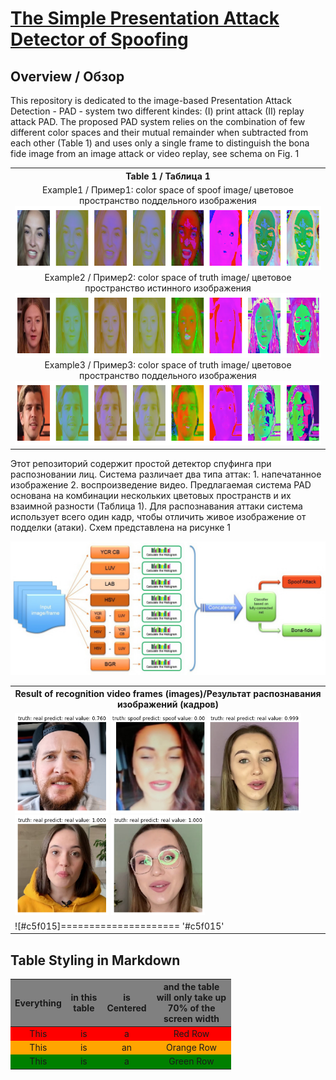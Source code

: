# [The Simple Presentation Attack Detector of Spoofing](https://github.com/AlexDavydov357/The-Simple-Detector-of-Spoofing)

## Overview / Обзор 
 <p>This repository is dedicated to the image-based Presentation Attack Detection - 
PAD - system two different kindes: (I) print attack (II) replay attack PAD. The proposed PAD system relies on the 
combination of few different color spaces and their mutual remainder when subtracted from each other (Table 1) and 
uses only a single frame to distinguish the bona fide image from an image attack or video replay, see schema on Fig. 1</p>
<table>
<tr><th>Table 1 / Таблица 1</th></tr>
<tr><td align="center">Example1 / Пример1: color space of  spoof image/ цветовое пространство поддельного изображения<br>
<img height="103" width="851" src="images/face_ex1.png" title="Example 1 color space of spoof image" alt="Example 1 color space of spoof image"/><br>
Example2 / Пример2: color space of  truth image/ цветовое пространство истинного изображения<br>
<img height="103" width="851" src="images/face_ex2.png" title="Example 2 color space of truth image" alt="Example 2 color space of truth image"/><br>
Example3 / Пример3: color space of  truth image/ цветовое пространство поддельного изображения<br>
<img height="103" width="851" src="images/face_ex3.png" title="Example 3 color space of truth image" alt="Example 3 color space of truth image"/>
</td></tr>
</table>
<p>Этот репозиторий содержит простой детектор спуфинга при распозновании лиц. Система различает два типа аттак: 1. 
напечатанное изображение 2. воспроизведение видео. Предлагаемая система PAD основана на комбинации нескольких цветовых 
пространств и их взаимной разности (Таблица 1). Для распознавания аттаки система использует всего один кадр, чтобы 
отличить живое изображение от подделки (атаки). Схем представлена на рисунке 1</p>

<p align="center"><img src="images/system_sx.jpg" title="PAD System scheme" alt="PAD System sheme">
</p>
<table><tr><th>Result of recognition video frames (images)/Результат распознавания изображений (кадров)</th></tr>
 <tr><td>
<img src="images\detect_ex1.png" title="Example 1 real" width="150"/>
<img src="images\detect_ex4.png" title="Example 2 spoof" width="150"/>
<img src="images\detect_ex2.png" title="Example 3 real" width="150"/>
<img src="images\detect_ex3.png" title="Example 4 real" width="150"/>
<img src="images\detect_ex6.png" title="Example 5 real" width="150"/></td></tr>
<td> ![#c5f015]===================== '#c5f015'</td>
    </table>

## Table Styling in Markdown

<style>
.heatMap {
    width: 70%;
    text-align: center;
}
.heatMap th {
background: grey;
word-wrap: break-word;
text-align: center;
}
.heatMap tr:nth-child(1) { background: red; }
.heatMap tr:nth-child(2) { background: orange; }
.heatMap tr:nth-child(3) { background: green; }
</style>

<div class="heatMap">

| Everything | in this table | is Centered |  and the table will only take up 70% of the screen width  | 
| -- | -- | -- | -- |
| This | is | a | Red Row |
| This | is | an | Orange Row |
| This | is | a | Green Row |

</div>

